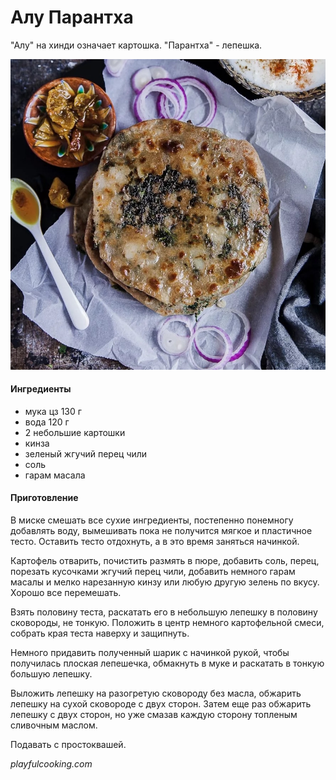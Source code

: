 ﻿---
image: ../pics/aloo-parathas.jpg
---
# Алу Парантха

"Алу" на хинди означает картошка. "Парантха" - лепешка.

![Алу Парантха](../pics/aloo-parathas.jpg)

#### Ингредиенты

* мука цз 130 г
* вода 120 г
* 2 небольшие картошки
* кинза
* зеленый жгучий перец чили 
* соль
* гарам масала

#### Приготовление

В миске смешать все сухие ингредиенты, постепенно понемногу добавлять воду, вымешивать пока не получится мягкое и пластичное тесто. Оставить тесто отдохнуть, а в это время заняться начинкой.

Картофель отварить, почистить размять в пюре, добавить соль, перец, порезать кусочками жгучий перец чили, добавить немного гарам масалы и мелко нарезанную кинзу или любую другую зелень по вкусу. Хорошо все перемешать.

Взять половину теста, раскатать его в небольшую лепешку в половину сковороды, не тонкую. Положить в центр немного картофельной смеси, собрать края теста наверху и защипнуть.

Немного придавить полученный шарик с начинкой рукой, чтобы получилась плоская лепешечка, обмакнуть в муке и раскатать в тонкую большую лепешку.

Выложить лепешку на разогретую сковороду без масла, обжарить лепешку на сухой сковороде с двух сторон. Затем еще раз обжарить лепешку с двух сторон, но уже смазав каждую сторону топленым сливочным маслом. 

Подавать с простоквашей.

*playfulcooking.com*

